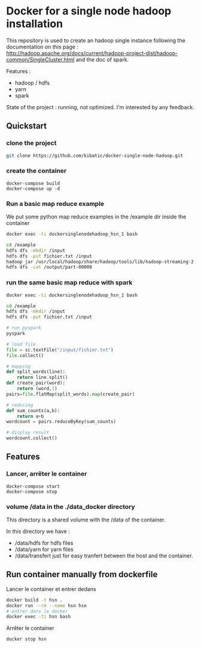 Docker for a single node hadoop installation
============================================

This repository is used to create an hadoop single instance following the documentation on this page :
http://hadoop.apache.org/docs/current/hadoop-project-dist/hadoop-common/SingleCluster.html and the doc
of spark.

Features :

* hadoop / hdfs
* yarn
* spark

State of the project : running, not optimized. I'm interested by any feedback.

Quickstart
----------

### clone the project

```bash
git clone https://github.com/kibatic/docker-single-node-hadoop.git
```

### create the container

```
docker-compose build
docker-compose up -d
```

### Run a basic map reduce example

We put some python map reduce examples in the /example dir inside the container

```bash
docker exec -ti dockersinglenodehadoop_hsn_1 bash

cd /example
hdfs dfs -mkdir /input
hdfs dfs -put fichier.txt /input
hadoop jar /usr/local/hadoop/share/hadoop/tools/lib/hadoop-streaming-2.7.1.jar -input /input -output /output -mapper /example/mapper.py -reducer /example/reducer.py
hdfs dfs -cat /output/part-00000
```

### run the same basic map reduce with spark

```bash
docker exec -ti dockersinglenodehadoop_hsn_1 bash

cd /example
hdfs dfs -mkdir /input
hdfs dfs -put fichier.txt /input

# run pyspark
pyspark
```

```python
# load file
file = sc.textFile("/input/fichier.txt")
file.collect()

# mapping
def split_words(line):
    return line.split()
def create_pair(word):
    return (word,1)
pairs=file.flatMap(split_words).map(create_pair)

# reducing
def sum_counts(a,b):
    return a+b
wordcount = pairs.reduceByKey(sum_counts)

# display result
wordcount.collect()
```

Features
--------

### Lancer, arrêter le container

```
docker-compose start
docker-compose stop
```

### volume /data in the ./data_docker directory

This directory is a shared volume with the /data of the container.

In this directory we have :

* /data/hdfs for hdfs files
* /data/yarn for yarn files
* /data/transfert just for easy tranfert between the host and the container.

Run container manually from dockerfile
--------------------------------------

Lancer le container et entrer dedans

```bash
docker build -t hsn .
docker run --rm --name hsn hsn
# entrer dans le docker
docker exec -ti hsn bash
```

Arrêter le container

```bash
docker stop hsn
```
